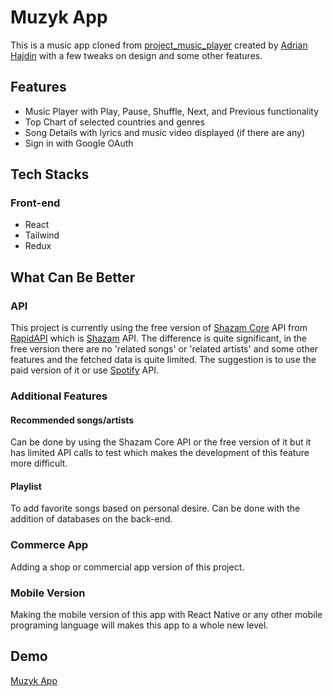 # Muzyk App
This is a music app cloned from [project_music_player](https://github.com/adrianhajdin/project_music_player) created by [Adrian Hajdin](https://github.com/adrianhajdin) with a few tweaks on design and some other features.

## Features
- Music Player with Play, Pause, Shuffle, Next, and Previous functionality
- Top Chart of selected countries and genres
- Song Details with lyrics and music video displayed (if there are any)
- Sign in with Google OAuth

## Tech Stacks
### Front-end
- React
- Tailwind
- Redux

## What Can Be Better
### API
This project is currently using the free version of [Shazam Core](https://rapidapi.com/tipsters/api/shazam-core/) API from [RapidAPI](https://rapidapi.com/hub) which is [Shazam](https://rapidapi.com/apidojo/api/shazam) API. The difference is quite significant, in the free version there are no 'related songs' or 'related artists' and some other features and the fetched data is quite limited. The suggestion is to use the paid version of it or use [Spotify](https://rapidapi.com/Glavier/api/spotify23/) API. 
### Additional Features
#### Recommended songs/artists
Can be done by using the Shazam Core API or the free version of it but it has limited API calls to test which makes the development of this feature more difficult.
#### Playlist
To add favorite songs based on personal desire. Can be done with the addition of databases on the back-end.
### Commerce App
Adding a shop or commercial app version of this project.
### Mobile Version
Making the mobile version of this app with React Native or any other mobile programing language will makes this app to a whole new level.

## Demo
[Muzyk App](https://muzyk.netlify.app/)
